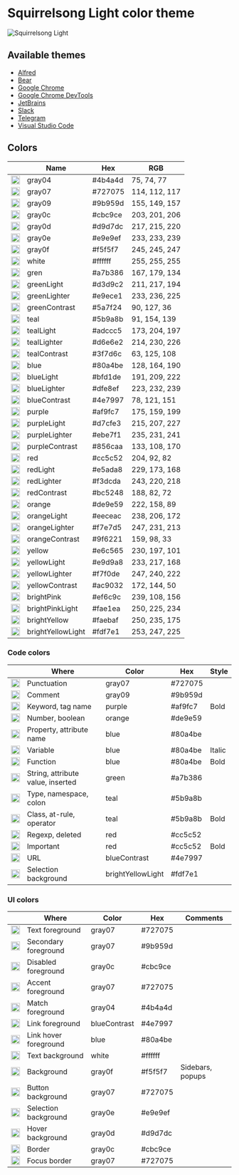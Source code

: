 # Squirrelsong Light color theme

![Squirrelsong Light](https://github.com/sapegin/squirrelsong/raw/master/light/VSCode/SquirrelsongLight/screenshot.png)

## Available themes

* [Alfred](./Alfred)
* [Bear](./Bear)
* [Google Chrome](./Chrome)
* [Google Chrome DevTools](./Chrome%20DevTools)
* [JetBrains](./JetBrains)
* [Slack](./Slack)
* [Telegram](./Telegram)
* [Visual Studio Code](./VSCode)

## Colors

<!-- palette:begin -->

| | Name | Hex | RGB |
| --- | --- | --- | --- |
| <img src="http://www.thecolorapi.com/id?format=svg&named=false&hex=4b4a4d" width="20" height="20" alt=""> | gray04 | #4b4a4d | 75, 74, 77 |
| <img src="http://www.thecolorapi.com/id?format=svg&named=false&hex=727075" width="20" height="20" alt=""> | gray07 | #727075 | 114, 112, 117 |
| <img src="http://www.thecolorapi.com/id?format=svg&named=false&hex=9b959d" width="20" height="20" alt=""> | gray09 | #9b959d | 155, 149, 157 |
| <img src="http://www.thecolorapi.com/id?format=svg&named=false&hex=cbc9ce" width="20" height="20" alt=""> | gray0c | #cbc9ce | 203, 201, 206 |
| <img src="http://www.thecolorapi.com/id?format=svg&named=false&hex=d9d7dc" width="20" height="20" alt=""> | gray0d | #d9d7dc | 217, 215, 220 |
| <img src="http://www.thecolorapi.com/id?format=svg&named=false&hex=e9e9ef" width="20" height="20" alt=""> | gray0e | #e9e9ef | 233, 233, 239 |
| <img src="http://www.thecolorapi.com/id?format=svg&named=false&hex=f5f5f7" width="20" height="20" alt=""> | gray0f | #f5f5f7 | 245, 245, 247 |
| <img src="http://www.thecolorapi.com/id?format=svg&named=false&hex=ffffff" width="20" height="20" alt=""> | white | #ffffff | 255, 255, 255 |
| <img src="http://www.thecolorapi.com/id?format=svg&named=false&hex=a7b386" width="20" height="20" alt=""> | gren | #a7b386 | 167, 179, 134 |
| <img src="http://www.thecolorapi.com/id?format=svg&named=false&hex=d3d9c2" width="20" height="20" alt=""> | greenLight | #d3d9c2 | 211, 217, 194 |
| <img src="http://www.thecolorapi.com/id?format=svg&named=false&hex=e9ece1" width="20" height="20" alt=""> | greenLighter | #e9ece1 | 233, 236, 225 |
| <img src="http://www.thecolorapi.com/id?format=svg&named=false&hex=5a7f24" width="20" height="20" alt=""> | greenContrast | #5a7f24 | 90, 127, 36 |
| <img src="http://www.thecolorapi.com/id?format=svg&named=false&hex=5b9a8b" width="20" height="20" alt=""> | teal | #5b9a8b | 91, 154, 139 |
| <img src="http://www.thecolorapi.com/id?format=svg&named=false&hex=adccc5" width="20" height="20" alt=""> | tealLight | #adccc5 | 173, 204, 197 |
| <img src="http://www.thecolorapi.com/id?format=svg&named=false&hex=d6e6e2" width="20" height="20" alt=""> | tealLighter | #d6e6e2 | 214, 230, 226 |
| <img src="http://www.thecolorapi.com/id?format=svg&named=false&hex=3f7d6c" width="20" height="20" alt=""> | tealContrast | #3f7d6c | 63, 125, 108 |
| <img src="http://www.thecolorapi.com/id?format=svg&named=false&hex=80a4be" width="20" height="20" alt=""> | blue | #80a4be | 128, 164, 190 |
| <img src="http://www.thecolorapi.com/id?format=svg&named=false&hex=bfd1de" width="20" height="20" alt=""> | blueLight | #bfd1de | 191, 209, 222 |
| <img src="http://www.thecolorapi.com/id?format=svg&named=false&hex=dfe8ef" width="20" height="20" alt=""> | blueLighter | #dfe8ef | 223, 232, 239 |
| <img src="http://www.thecolorapi.com/id?format=svg&named=false&hex=4e7997" width="20" height="20" alt=""> | blueContrast | #4e7997 | 78, 121, 151 |
| <img src="http://www.thecolorapi.com/id?format=svg&named=false&hex=af9fc7" width="20" height="20" alt=""> | purple | #af9fc7 | 175, 159, 199 |
| <img src="http://www.thecolorapi.com/id?format=svg&named=false&hex=d7cfe3" width="20" height="20" alt=""> | purpleLight | #d7cfe3 | 215, 207, 227 |
| <img src="http://www.thecolorapi.com/id?format=svg&named=false&hex=ebe7f1" width="20" height="20" alt=""> | purpleLighter | #ebe7f1 | 235, 231, 241 |
| <img src="http://www.thecolorapi.com/id?format=svg&named=false&hex=856caa" width="20" height="20" alt=""> | purpleContrast | #856caa | 133, 108, 170 |
| <img src="http://www.thecolorapi.com/id?format=svg&named=false&hex=cc5c52" width="20" height="20" alt=""> | red | #cc5c52 | 204, 92, 82 |
| <img src="http://www.thecolorapi.com/id?format=svg&named=false&hex=e5ada8" width="20" height="20" alt=""> | redLight | #e5ada8 | 229, 173, 168 |
| <img src="http://www.thecolorapi.com/id?format=svg&named=false&hex=f3dcda" width="20" height="20" alt=""> | redLighter | #f3dcda | 243, 220, 218 |
| <img src="http://www.thecolorapi.com/id?format=svg&named=false&hex=bc5248" width="20" height="20" alt=""> | redContrast | #bc5248 | 188, 82, 72 |
| <img src="http://www.thecolorapi.com/id?format=svg&named=false&hex=de9e59" width="20" height="20" alt=""> | orange | #de9e59 | 222, 158, 89 |
| <img src="http://www.thecolorapi.com/id?format=svg&named=false&hex=eeceac" width="20" height="20" alt=""> | orangeLight | #eeceac | 238, 206, 172 |
| <img src="http://www.thecolorapi.com/id?format=svg&named=false&hex=f7e7d5" width="20" height="20" alt=""> | orangeLighter | #f7e7d5 | 247, 231, 213 |
| <img src="http://www.thecolorapi.com/id?format=svg&named=false&hex=9f6221" width="20" height="20" alt=""> | orangeContrast | #9f6221 | 159, 98, 33 |
| <img src="http://www.thecolorapi.com/id?format=svg&named=false&hex=e6c565" width="20" height="20" alt=""> | yellow | #e6c565 | 230, 197, 101 |
| <img src="http://www.thecolorapi.com/id?format=svg&named=false&hex=e9d9a8" width="20" height="20" alt=""> | yellowLight | #e9d9a8 | 233, 217, 168 |
| <img src="http://www.thecolorapi.com/id?format=svg&named=false&hex=f7f0de" width="20" height="20" alt=""> | yellowLighter | #f7f0de | 247, 240, 222 |
| <img src="http://www.thecolorapi.com/id?format=svg&named=false&hex=ac9032" width="20" height="20" alt=""> | yellowContrast | #ac9032 | 172, 144, 50 |
| <img src="http://www.thecolorapi.com/id?format=svg&named=false&hex=ef6c9c" width="20" height="20" alt=""> | brightPink | #ef6c9c | 239, 108, 156 |
| <img src="http://www.thecolorapi.com/id?format=svg&named=false&hex=fae1ea" width="20" height="20" alt=""> | brightPinkLight | #fae1ea | 250, 225, 234 |
| <img src="http://www.thecolorapi.com/id?format=svg&named=false&hex=faebaf" width="20" height="20" alt=""> | brightYellow | #faebaf | 250, 235, 175 |
| <img src="http://www.thecolorapi.com/id?format=svg&named=false&hex=fdf7e1" width="20" height="20" alt=""> | brightYellowLight | #fdf7e1 | 253, 247, 225 |

<!-- palette:end -->

### Code colors

| | Where | Color | Hex | Style |
| --- | --- | --- | --- | --- |
| <img src="http://www.thecolorapi.com/id?format=svg&named=false&hex=727075" width="20" height="20" alt=""> | Punctuation | gray07 | #727075 | |
| <img src="http://www.thecolorapi.com/id?format=svg&named=false&hex=9b959d" width="20" height="20" alt=""> | Comment | gray09 | #9b959d | |
| <img src="http://www.thecolorapi.com/id?format=svg&named=false&hex=af9fc7" width="20" height="20" alt=""> | Keyword, tag name | purple | #af9fc7 | Bold |
| <img src="http://www.thecolorapi.com/id?format=svg&named=false&hex=de9e59" width="20" height="20" alt=""> | Number, boolean | orange | #de9e59 | |
| <img src="http://www.thecolorapi.com/id?format=svg&named=false&hex=80a4be" width="20" height="20" alt=""> | Property, attribute name | blue | #80a4be | |
| <img src="http://www.thecolorapi.com/id?format=svg&named=false&hex=80a4be" width="20" height="20" alt=""> | Variable | blue | #80a4be | Italic |
| <img src="http://www.thecolorapi.com/id?format=svg&named=false&hex=80a4be" width="20" height="20" alt=""> | Function | blue | #80a4be | Bold |
| <img src="http://www.thecolorapi.com/id?format=svg&named=false&hex=a7b386" width="20" height="20" alt=""> | String, attribute value, inserted | green | #a7b386 | |
| <img src="http://www.thecolorapi.com/id?format=svg&named=false&hex=5b9a8b" width="20" height="20" alt=""> | Type, namespace, colon | teal | #5b9a8b | |
| <img src="http://www.thecolorapi.com/id?format=svg&named=false&hex=5b9a8b" width="20" height="20" alt=""> | Class, at-rule, operator | teal | #5b9a8b | Bold |
| <img src="http://www.thecolorapi.com/id?format=svg&named=false&hex=cc5c52" width="20" height="20" alt=""> | Regexp, deleted | red | #cc5c52 | |
| <img src="http://www.thecolorapi.com/id?format=svg&named=false&hex=cc5c52" width="20" height="20" alt=""> | Important | red | #cc5c52 | Bold |
| <img src="http://www.thecolorapi.com/id?format=svg&named=false&hex=4e7997" width="20" height="20" alt=""> | URL | blueContrast | #4e7997 | |
| <img src="http://www.thecolorapi.com/id?format=svg&named=false&hex=fdf7e1" width="20" height="20" alt=""> | Selection background | brightYellowLight | #fdf7e1 | |

### UI colors

| | Where | Color | Hex | Comments |
| --- | --- | --- | --- | --- |
| <img src="http://www.thecolorapi.com/id?format=svg&named=false&hex=727075" width="20" height="20" alt=""> | Text foreground | gray07 | #727075 | |
| <img src="http://www.thecolorapi.com/id?format=svg&named=false&hex=9b959d" width="20" height="20" alt=""> | Secondary foreground | gray07 | #9b959d | |
| <img src="http://www.thecolorapi.com/id?format=svg&named=false&hex=cbc9ce" width="20" height="20" alt=""> | Disabled foreground | gray0c | #cbc9ce | |
| <img src="http://www.thecolorapi.com/id?format=svg&named=false&hex=727075" width="20" height="20" alt=""> | Accent foreground | gray07 | #727075 | |
| <img src="http://www.thecolorapi.com/id?format=svg&named=false&hex=4b4a4d" width="20" height="20" alt=""> | Match foreground | gray04 | #4b4a4d | |
| <img src="http://www.thecolorapi.com/id?format=svg&named=false&hex=4e7997" width="20" height="20" alt=""> | Link foreground | blueContrast | #4e7997 | |
| <img src="http://www.thecolorapi.com/id?format=svg&named=false&hex=80a4be" width="20" height="20" alt=""> | Link hover foreground | blue | #80a4be | |
| <img src="http://www.thecolorapi.com/id?format=svg&named=false&hex=ffffff" width="20" height="20" alt=""> | Text background | white | #ffffff | |
| <img src="http://www.thecolorapi.com/id?format=svg&named=false&hex=f5f5f7" width="20" height="20" alt=""> | Background | gray0f | #f5f5f7 | Sidebars, popups |
| <img src="http://www.thecolorapi.com/id?format=svg&named=false&hex=727075" width="20" height="20" alt=""> | Button background | gray07 | #727075 | |
| <img src="http://www.thecolorapi.com/id?format=svg&named=false&hex=e9e9ef" width="20" height="20" alt=""> | Selection background | gray0e | #e9e9ef | |
| <img src="http://www.thecolorapi.com/id?format=svg&named=false&hex=d9d7dc" width="20" height="20" alt=""> | Hover background | gray0d | #d9d7dc | |
| <img src="http://www.thecolorapi.com/id?format=svg&named=false&hex=cbc9ce" width="20" height="20" alt=""> | Border | gray0c | #cbc9ce | |
| <img src="http://www.thecolorapi.com/id?format=svg&named=false&hex=727075" width="20" height="20" alt=""> | Focus border | gray07 | #727075 | |
